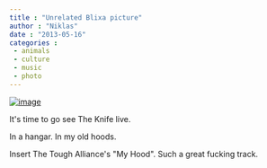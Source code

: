 ```yaml
---
title : "Unrelated Blixa picture"
author : "Niklas"
date : "2013-05-16"
categories : 
 - animals
 - culture
 - music
 - photo
---
```


[![image](https://niklasblog.com/wp-content/wpid-CameraZOOM-20130516174603215_20130516174849983.jpg "CameraZOOM-20130516174603215_20130516174849983.jpg")](https://niklasblog.com/wp-content/wpid-CameraZOOM-20130516174603215_20130516174849983.jpg)

It's time to go see The Knife live.

In a hangar. In my old hoods.

Insert The Tough Alliance's "My Hood". Such a great fucking track.
